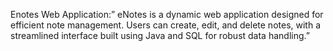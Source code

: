 Enotes Web Application:”   eNotes is a dynamic web application designed for efficient note management. Users can create, edit, and delete notes, with a streamlined interface built using Java and SQL for robust data handling.”
